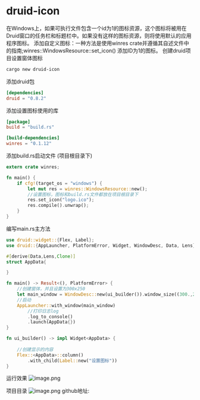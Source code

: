# druid-icon
在Windows上，如果可执行文件包含一个id为1的图标资源，这个图标将被用在Druid窗口的任务栏和标题栏中。如果没有这样的图标资源，则将使用默认的应用程序图标。
添加自定义图标：一种方法是使用winres crate并遵循其自述文件中的指南;winres::WindowsResource::set_icon() 添加ID为1的图标。
创建druid项目设置窗体图标
```bash
cargo new druid-icon
```
添加druid包
```toml
[dependencies]
druid = "0.8.2"
```
添加设置图标使用的库
```toml
[package]
build = "build.rs"

[build-dependencies]
winres = "0.1.12"
```
添加build.rs启动文件 (项目根目录下)
```rust
extern crate winres;

fn main() {
    if cfg!(target_os = "windows") {
        let mut res = winres::WindowsResource::new();
        //设置图标，图标和build.rs文件都放在项目根目录下
        res.set_icon("logo.ico");
        res.compile().unwrap();
    }
}
```
编写main.rs主方法
```rust
use druid::widget::{Flex, Label};
use druid::{AppLauncher, PlatformError, Widget, WindowDesc, Data, Lens};

#[derive(Data,Lens,Clone)]
struct AppData{

}

fn main() -> Result<(), PlatformError> {
    //创建窗体，并且设置为300x250
    let main_window = WindowDesc::new(ui_builder()).window_size((300.,250.));
    //启动
    AppLauncher::with_window(main_window)
        //打印日志log
        .log_to_console()
        .launch(AppData{})
}

fn ui_builder() -> impl Widget<AppData> {
    
    //创建显示的内容
    Flex::<AppData>::column()
        .with_child(Label::new("设置图标"))
}

```
运行效果
![image.png](https://cdn.nlark.com/yuque/0/2023/png/22289421/1677056924209-5a457a06-2169-4e55-be02-548e6da27d46.png#averageHue=%23c3b9ab&clientId=u617e27e6-4a82-4&from=paste&height=310&id=u6b1a8a3d&name=image.png&originHeight=310&originWidth=316&originalType=binary&ratio=1&rotation=0&showTitle=false&size=35920&status=done&style=none&taskId=ue4aedb56-4b54-442c-810a-bd4ed620fe2&title=&width=316)

项目目录
![image.png](https://cdn.nlark.com/yuque/0/2023/png/22289421/1677056966608-37e6bcc8-ff90-4cd5-a209-00249181d95a.png#averageHue=%2327282a&clientId=u617e27e6-4a82-4&from=paste&height=245&id=u517f6684&name=image.png&originHeight=245&originWidth=304&originalType=binary&ratio=1&rotation=0&showTitle=false&size=12432&status=done&style=none&taskId=u68ed411a-ae4c-46f0-8686-26c4333b252&title=&width=304)
github地址:
